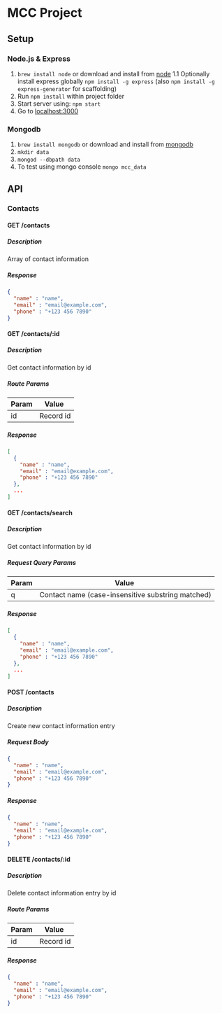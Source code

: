 # MCC Project

## Setup

### Node.js & Express
1. `brew install node` or download and install from [node](http://nodejs.org/download/)
1.1 Optionally install express globally `npm install -g express` (also `npm install -g express-generator` for scaffolding)
2. Run `npm install` within project folder
3. Start server using: `npm start`
4. Go to [localhost:3000](http://localhost:3000)

### Mongodb
1. `brew install mongodb` or download and install from [mongodb](https://www.mongodb.org/)
2. `mkdir data`
3. `mongod --dbpath data`
4. To test using mongo console `mongo mcc_data`

## API

### Contacts

#### GET /contacts
##### Description
  Array of contact information
##### Response
  ```json
  {
    "name" : "name",
    "email" : "email@example.com",
    "phone" : "+123 456 7890"
  }
  ```

#### GET /contacts/:id
##### Description
  Get contact information by id
##### Route Params
   Param  |   Value 
  ------- | -----------
     id   |  Record id
##### Response
  ```json
  [
    {
      "name" : "name",
      "email" : "email@example.com",
      "phone" : "+123 456 7890"
    },
    ...
  ]
  ```

#### GET /contacts/search
##### Description
  Get contact information by id
##### Request Query Params
   Param  |   Value 
  ------- | -----------
    q     |  Contact name (case-insensitive substring matched)
##### Response
  ```json
  [
    {
      "name" : "name",
      "email" : "email@example.com",
      "phone" : "+123 456 7890"
    },
    ...
  ]
  ```

#### POST /contacts
##### Description
  Create new contact information entry
##### Request Body
  ```json
  {
    "name" : "name",
    "email" : "email@example.com",
    "phone" : "+123 456 7890"
  }
  ```
##### Response
  ```json
  {
    "name" : "name",
    "email" : "email@example.com",
    "phone" : "+123 456 7890"
  }
  ```

#### DELETE /contacts/:id
##### Description
  Delete contact information entry by id
##### Route Params
   Param  |   Value 
  ------- | -----------
     id   |  Record id
##### Response
  ```json
  {
    "name" : "name",
    "email" : "email@example.com",
    "phone" : "+123 456 7890"
  }
  ```

